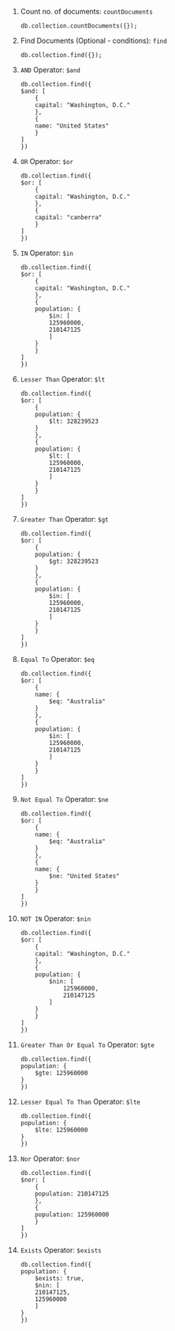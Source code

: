 1. Count no. of documents: `countDocuments`
    ```mongodb
    db.collection.countDocuments({});
    ```

2. Find Documents (Optional - conditions): `find`
    ```mongodb
    db.collection.find({});
    ```

3. `AND` Operator: `$and`
    ```mongodb
    db.collection.find({
    $and: [
        {
        capital: "Washington, D.C."
        },
        {
        name: "United States"
        }
    ]
    })
    ```


4. `OR` Operator: `$or`
    ```mongodb
    db.collection.find({
    $or: [
        {
        capital: "Washington, D.C."
        },
        {
        capital: "canberra"
        }
    ]
    })
    ```

5. `IN` Operator: `$in`
    ```mongodb
    db.collection.find({
    $or: [
        {
        capital: "Washington, D.C."
        },
        {
        population: {
            $in: [
            125960000,
            210147125
            ]
        }
        }
    ]
    })
    ```

6. `Lesser Than` Operator: `$lt`
    ```mongodb
    db.collection.find({
    $or: [
        {
        population: {
            $lt: 328239523
        }
        },
        {
        population: {
            $lt: [
            125960000,
            210147125
            ]
        }
        }
    ]
    })
    ```

7. `Greater Than` Operator: `$gt`
    ```mongodb
    db.collection.find({
    $or: [
        {
        population: {
            $gt: 328239523
        }
        },
        {
        population: {
            $in: [
            125960000,
            210147125
            ]
        }
        }
    ]
    })
    ```

8. `Equal To` Operator: `$eq`
    ```mongodb
    db.collection.find({
    $or: [
        {
        name: {
            $eq: "Australia"
        }
        },
        {
        population: {
            $in: [
            125960000,
            210147125
            ]
        }
        }
    ]
    })
    ```

9. `Not Equal To` Operator: `$ne`
    ```mongodb
    db.collection.find({
    $or: [
        {
        name: {
            $eq: "Australia"
        }
        },
        {
        name: {
            $ne: "United States"
        }
        }
    ]
    })
    ```

10. `NOT IN` Operator: `$nin`
    ```mongodb
    db.collection.find({
    $or: [
        {
        capital: "Washington, D.C."
        },
        {
        population: {
            $nin: [
                125960000,
                210147125
            ]
        }
        }
    ]
    })
    ```

11. `Greater Than Or Equal To` Operator: `$gte`
    ```mongodb
    db.collection.find({
    population: {
        $gte: 125960000
    }
    })
    ```

12. `Lesser Equal To Than` Operator: `$lte`
    ```mongodb
    db.collection.find({
    population: {
        $lte: 125960000
    }
    })
    ```

13. `Nor` Operator: `$nor`
    ```mongodb
    db.collection.find({
    $nor: [
        {
        population: 210147125
        },
        {
        population: 125960000
        }
    ]
    })
    ```

14. `Exists` Operator: `$exists`
    ```mongodb
    db.collection.find({
    population: {
        $exists: true,
        $nin: [
        210147125,
        125960000
        ]
    }
    })
    ```
